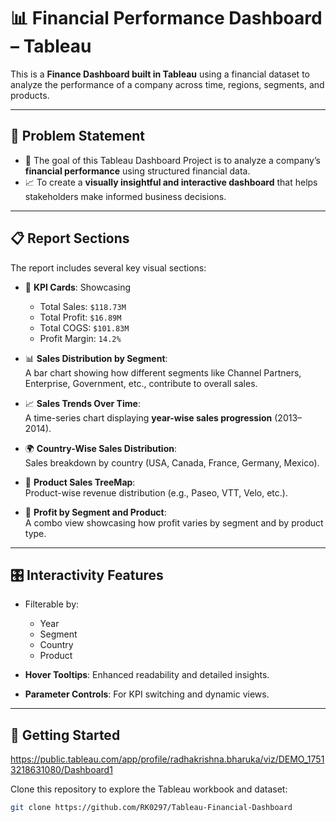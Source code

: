 # 📊 Financial Performance Dashboard – Tableau

This is a **Finance Dashboard built in Tableau** using a financial dataset to analyze the performance of a company across time, regions, segments, and products.

---

## 🧩 Problem Statement

- 🎯 The goal of this Tableau Dashboard Project is to analyze a company’s **financial performance** using structured financial data.
- 📈 To create a **visually insightful and interactive dashboard** that helps stakeholders make informed business decisions.

---

## 📋 Report Sections

The report includes several key visual sections:

- 🧮 **KPI Cards**: Showcasing  
  - Total Sales: `$118.73M`  
  - Total Profit: `$16.89M`  
  - Total COGS: `$101.83M`  
  - Profit Margin: `14.2%`

- 📊 **Sales Distribution by Segment**:  
  A bar chart showing how different segments like Channel Partners, Enterprise, Government, etc., contribute to overall sales.

- 📈 **Sales Trends Over Time**:  
  A time-series chart displaying **year-wise sales progression** (2013–2014).

- 🌍 **Country-Wise Sales Distribution**:  
  Sales breakdown by country (USA, Canada, France, Germany, Mexico).

- 🌲 **Product Sales TreeMap**:  
  Product-wise revenue distribution (e.g., Paseo, VTT, Velo, etc.).

- 📌 **Profit by Segment and Product**:  
  A combo view showcasing how profit varies by segment and by product type.

---

## 🎛️ Interactivity Features

- Filterable by:
  - Year
  - Segment
  - Country
  - Product

- **Hover Tooltips**: Enhanced readability and detailed insights.
- **Parameter Controls**: For KPI switching and dynamic views.

---

## 🚀 Getting Started
https://public.tableau.com/app/profile/radhakrishna.bharuka/viz/DEMO_17513218631080/Dashboard1

Clone this repository to explore the Tableau workbook and dataset:

```bash
git clone https://github.com/RK0297/Tableau-Financial-Dashboard

